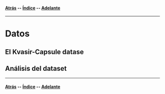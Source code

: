 #### [Atrás](metodologia.md) -- [Índice](index.md) -- [Adelante](resultados.md)
***

# Datos

## El Kvasir-Capsule datase

## Análisis del dataset

***
#### [Atrás](metodologia.md) -- [Índice](index.md) -- [Adelante](resultados.md)
